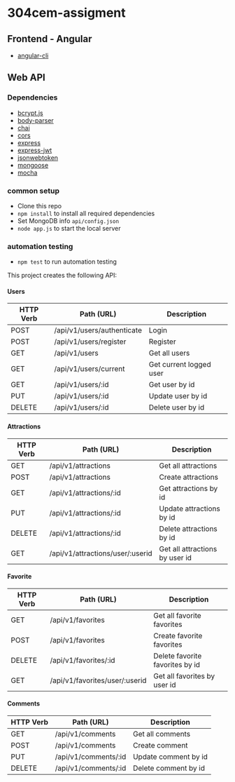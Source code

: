 # 304cem-assigment

## Frontend - Angular

- [angular-cli](https://github.com/angular/angular-cli)

## Web API

### Dependencies

- [bcrypt.js](https://github.com/dcodeIO/bcrypt.js)
- [body-parser](https://github.com/expressjs/body-parser)
- [chai](https://github.com/chaijs/chai)
- [cors](https://github.com/expressjs/cors)
- [express](https://github.com/expressjs/express)
- [express-jwt](https://github.com/auth0/express-jwt)
- [jsonwebtoken](https://github.com/auth0/node-jsonwebtoken)
- [mongoose](https://github.com/cesanta/mongoose)
- [mocha](https://github.com/mochajs/mocha)

### common setup

- Clone this repo
- `npm install` to install all required dependencies
- Set MongoDB info `api/config.json`
- `node app.js` to start the local server

### automation testing

- `npm test` to run automation testing

This project creates the following API:

#### Users

| HTTP Verb |            Path (URL)             |               Description                |
| --------- | --------------------------------- | ---------------------------------------- |
| POST      | /api/v1/users/authenticate        | Login                                    |
| POST      | /api/v1/users/register            | Register                                 |
| GET       | /api/v1/users                     | Get all users                            |
| GET       | /api/v1/users/current             | Get current logged user                  |
| GET       | /api/v1/users/:id                 | Get user by id                           |
| PUT       | /api/v1/users/:id                 | Update user by id                        |
| DELETE    | /api/v1/users/:id                 | Delete user by id                        |

#### Attractions

| HTTP Verb |            Path (URL)            |          Description           |
| --------- | -------------------------------- | ------------------------------ |
| GET       | /api/v1/attractions              | Get all attractions            |
| POST      | /api/v1/attractions              | Create attractions             |
| GET       | /api/v1/attractions/:id          | Get attractions by id          |
| PUT       | /api/v1/attractions/:id          | Update attractions by id       |
| DELETE    | /api/v1/attractions/:id          | Delete attractions by id       |
| GET       | /api/v1/attractions/user/:userid | Get all attractions by user id |

#### Favorite

| HTTP Verb |           Path (URL)           |           Description           |
| --------- | ------------------------------ | ------------------------------- |
| GET       | /api/v1/favorites              | Get all favorite favorites      |
| POST      | /api/v1/favorites              | Create favorite favorites       |
| DELETE    | /api/v1/favorites/:id          | Delete favorite favorites by id |
| GET       | /api/v1/favorites/user/:userid | Get all favorites by user id    |

#### Comments

| HTTP Verb |      Path (URL)      |     Description      |
| --------- | -------------------- | -------------------- |
| GET       | /api/v1/comments     | Get all comments     |
| POST      | /api/v1/comments     | Create comment       |
| PUT       | /api/v1/comments/:id | Update comment by id |
| DELETE    | /api/v1/comments/:id | Delete comment by id |